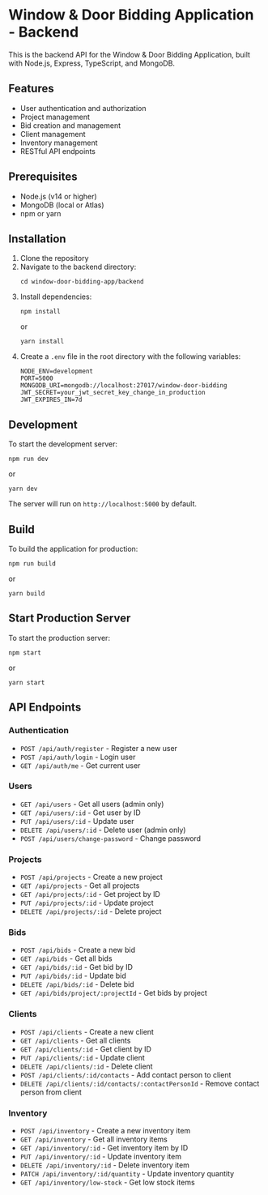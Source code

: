 # Window & Door Bidding Application - Backend

This is the backend API for the Window & Door Bidding Application, built with Node.js, Express, TypeScript, and MongoDB.

## Features

- User authentication and authorization
- Project management
- Bid creation and management
- Client management
- Inventory management
- RESTful API endpoints

## Prerequisites

- Node.js (v14 or higher)
- MongoDB (local or Atlas)
- npm or yarn

## Installation

1. Clone the repository
2. Navigate to the backend directory:
   ```
   cd window-door-bidding-app/backend
   ```
3. Install dependencies:
   ```
   npm install
   ```
   or
   ```
   yarn install
   ```
4. Create a `.env` file in the root directory with the following variables:
   ```
   NODE_ENV=development
   PORT=5000
   MONGODB_URI=mongodb://localhost:27017/window-door-bidding
   JWT_SECRET=your_jwt_secret_key_change_in_production
   JWT_EXPIRES_IN=7d
   ```

## Development

To start the development server:

```
npm run dev
```

or

```
yarn dev
```

The server will run on `http://localhost:5000` by default.

## Build

To build the application for production:

```
npm run build
```

or

```
yarn build
```

## Start Production Server

To start the production server:

```
npm start
```

or

```
yarn start
```

## API Endpoints

### Authentication
- `POST /api/auth/register` - Register a new user
- `POST /api/auth/login` - Login user
- `GET /api/auth/me` - Get current user

### Users
- `GET /api/users` - Get all users (admin only)
- `GET /api/users/:id` - Get user by ID
- `PUT /api/users/:id` - Update user
- `DELETE /api/users/:id` - Delete user (admin only)
- `POST /api/users/change-password` - Change password

### Projects
- `POST /api/projects` - Create a new project
- `GET /api/projects` - Get all projects
- `GET /api/projects/:id` - Get project by ID
- `PUT /api/projects/:id` - Update project
- `DELETE /api/projects/:id` - Delete project

### Bids
- `POST /api/bids` - Create a new bid
- `GET /api/bids` - Get all bids
- `GET /api/bids/:id` - Get bid by ID
- `PUT /api/bids/:id` - Update bid
- `DELETE /api/bids/:id` - Delete bid
- `GET /api/bids/project/:projectId` - Get bids by project

### Clients
- `POST /api/clients` - Create a new client
- `GET /api/clients` - Get all clients
- `GET /api/clients/:id` - Get client by ID
- `PUT /api/clients/:id` - Update client
- `DELETE /api/clients/:id` - Delete client
- `POST /api/clients/:id/contacts` - Add contact person to client
- `DELETE /api/clients/:id/contacts/:contactPersonId` - Remove contact person from client

### Inventory
- `POST /api/inventory` - Create a new inventory item
- `GET /api/inventory` - Get all inventory items
- `GET /api/inventory/:id` - Get inventory item by ID
- `PUT /api/inventory/:id` - Update inventory item
- `DELETE /api/inventory/:id` - Delete inventory item
- `PATCH /api/inventory/:id/quantity` - Update inventory quantity
- `GET /api/inventory/low-stock` - Get low stock items 